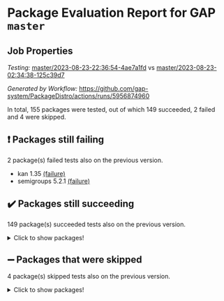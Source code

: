 # Package Evaluation Report for GAP `master`

## Job Properties

*Testing:* [master/2023-08-23-22:36:54-4ae7a1fd](https://github.com/gap-system/PackageDistro/blob/data/reports/master/2023-08-23-22:36:54-4ae7a1fd) vs [master/2023-08-23-02:34:38-125c39d7](https://github.com/gap-system/PackageDistro/blob/data/reports/master/2023-08-23-02:34:38-125c39d7)

*Generated by Workflow:* https://github.com/gap-system/PackageDistro/actions/runs/5956874960

In total, 155 packages were tested, out of which 149 succeeded, 2 failed and 4 were skipped.

## :exclamation: Packages still failing

2 package(s) failed tests also on the previous version.
- kan 1.35 [(failure)](https://github.com/gap-system/PackageDistro/actions/runs/5956874960/job/16158941135)
- semigroups 5.2.1 [(failure)](https://github.com/gap-system/PackageDistro/actions/runs/5956874960/job/16158948067)

## :heavy_check_mark: Packages still succeeding

149 package(s) succeeded tests also on the previous version.
<details><summary>Click to show packages!</summary>

- 4ti2interface 2023.02-04 [(success)](https://github.com/gap-system/PackageDistro/actions/runs/5956874960/job/16158930748)
- ace 5.6.2 [(success)](https://github.com/gap-system/PackageDistro/actions/runs/5956874960/job/16158930939)
- aclib 1.3.2 [(success)](https://github.com/gap-system/PackageDistro/actions/runs/5956874960/job/16158931107)
- agt 0.3.1 [(success)](https://github.com/gap-system/PackageDistro/actions/runs/5956874960/job/16158931255)
- alnuth 3.2.1 [(success)](https://github.com/gap-system/PackageDistro/actions/runs/5956874960/job/16158931414)
- anupq 3.3.0 [(success)](https://github.com/gap-system/PackageDistro/actions/runs/5956874960/job/16158931575)
- atlasrep 2.1.6 [(success)](https://github.com/gap-system/PackageDistro/actions/runs/5956874960/job/16158931717)
- autodoc 2023.06.19 [(success)](https://github.com/gap-system/PackageDistro/actions/runs/5956874960/job/16158931866)
- automata 1.15 [(success)](https://github.com/gap-system/PackageDistro/actions/runs/5956874960/job/16158931991)
- automgrp 1.3.2 [(success)](https://github.com/gap-system/PackageDistro/actions/runs/5956874960/job/16158932139)
- autpgrp 1.11 [(success)](https://github.com/gap-system/PackageDistro/actions/runs/5956874960/job/16158932246)
- cap 2023.08-07 [(success)](https://github.com/gap-system/PackageDistro/actions/runs/5956874960/job/16158932376)
- caratinterface 2.3.5 [(success)](https://github.com/gap-system/PackageDistro/actions/runs/5956874960/job/16158932521)
- cddinterface 2022.11.01 [(success)](https://github.com/gap-system/PackageDistro/actions/runs/5956874960/job/16158932639)
- circle 1.6.6 [(success)](https://github.com/gap-system/PackageDistro/actions/runs/5956874960/job/16158932759)
- classicpres 1.22 [(success)](https://github.com/gap-system/PackageDistro/actions/runs/5956874960/job/16158932858)
- cohomolo 1.6.11 [(success)](https://github.com/gap-system/PackageDistro/actions/runs/5956874960/job/16158932991)
- congruence 1.2.5 [(success)](https://github.com/gap-system/PackageDistro/actions/runs/5956874960/job/16158933104)
- corelg 1.56 [(success)](https://github.com/gap-system/PackageDistro/actions/runs/5956874960/job/16158933232)
- crime 1.6 [(success)](https://github.com/gap-system/PackageDistro/actions/runs/5956874960/job/16158933380)
- crisp 1.4.6 [(success)](https://github.com/gap-system/PackageDistro/actions/runs/5956874960/job/16158933515)
- crypting 0.10.4 [(success)](https://github.com/gap-system/PackageDistro/actions/runs/5956874960/job/16158933664)
- cryst 4.1.26 [(success)](https://github.com/gap-system/PackageDistro/actions/runs/5956874960/job/16158933792)
- crystcat 1.1.10 [(success)](https://github.com/gap-system/PackageDistro/actions/runs/5956874960/job/16158933902)
- ctbllib 1.3.6 [(success)](https://github.com/gap-system/PackageDistro/actions/runs/5956874960/job/16158934013)
- cubefree 1.19 [(success)](https://github.com/gap-system/PackageDistro/actions/runs/5956874960/job/16158934127)
- curlinterface 2.3.2 [(success)](https://github.com/gap-system/PackageDistro/actions/runs/5956874960/job/16158934240)
- cvec 2.8.1 [(success)](https://github.com/gap-system/PackageDistro/actions/runs/5956874960/job/16158934363)
- datastructures 0.3.0 [(success)](https://github.com/gap-system/PackageDistro/actions/runs/5956874960/job/16158934495)
- deepthought 1.0.6 [(success)](https://github.com/gap-system/PackageDistro/actions/runs/5956874960/job/16158934643)
- design 1.8 [(success)](https://github.com/gap-system/PackageDistro/actions/runs/5956874960/job/16158934771)
- difsets 2.3.1 [(success)](https://github.com/gap-system/PackageDistro/actions/runs/5956874960/job/16158934922)
- digraphs 1.6.2 [(success)](https://github.com/gap-system/PackageDistro/actions/runs/5956874960/job/16158935042)
- edim 1.3.7 [(success)](https://github.com/gap-system/PackageDistro/actions/runs/5956874960/job/16158935205)
- example 4.3.4 [(success)](https://github.com/gap-system/PackageDistro/actions/runs/5956874960/job/16158935338)
- examplesforhomalg 2023.08-01 [(success)](https://github.com/gap-system/PackageDistro/actions/runs/5956874960/job/16158935484)
- factint 1.6.3 [(success)](https://github.com/gap-system/PackageDistro/actions/runs/5956874960/job/16158935654)
- ferret 1.0.9 [(success)](https://github.com/gap-system/PackageDistro/actions/runs/5956874960/job/16158935801)
- fga 1.5.0 [(success)](https://github.com/gap-system/PackageDistro/actions/runs/5956874960/job/16158935966)
- fining 1.5.6 [(success)](https://github.com/gap-system/PackageDistro/actions/runs/5956874960/job/16158936129)
- float 1.0.3 [(success)](https://github.com/gap-system/PackageDistro/actions/runs/5956874960/job/16158936260)
- format 1.4.3 [(success)](https://github.com/gap-system/PackageDistro/actions/runs/5956874960/job/16158936415)
- forms 1.2.9 [(success)](https://github.com/gap-system/PackageDistro/actions/runs/5956874960/job/16158936561)
- fplsa 1.2.6 [(success)](https://github.com/gap-system/PackageDistro/actions/runs/5956874960/job/16158936706)
- fr 2.4.12 [(success)](https://github.com/gap-system/PackageDistro/actions/runs/5956874960/job/16158936825)
- francy 2.0.3 [(success)](https://github.com/gap-system/PackageDistro/actions/runs/5956874960/job/16158936960)
- fwtree 1.3 [(success)](https://github.com/gap-system/PackageDistro/actions/runs/5956874960/job/16158937075)
- gapdoc 1.6.6 [(success)](https://github.com/gap-system/PackageDistro/actions/runs/5956874960/job/16158937189)
- gauss 2023.02-04 [(success)](https://github.com/gap-system/PackageDistro/actions/runs/5956874960/job/16158937335)
- gaussforhomalg 2023.08-01 [(success)](https://github.com/gap-system/PackageDistro/actions/runs/5956874960/job/16158937470)
- gbnp 1.0.5 [(success)](https://github.com/gap-system/PackageDistro/actions/runs/5956874960/job/16158937613)
- generalizedmorphismsforcap 2023.03-01 [(success)](https://github.com/gap-system/PackageDistro/actions/runs/5956874960/job/16158937763)
- genss 1.6.8 [(success)](https://github.com/gap-system/PackageDistro/actions/runs/5956874960/job/16158937950)
- gradedmodules 2023.08-01 [(success)](https://github.com/gap-system/PackageDistro/actions/runs/5956874960/job/16158938120)
- gradedringforhomalg 2023.08-01 [(success)](https://github.com/gap-system/PackageDistro/actions/runs/5956874960/job/16158938257)
- grape 4.9.0 [(success)](https://github.com/gap-system/PackageDistro/actions/runs/5956874960/job/16158938377)
- groupoids 1.73 [(success)](https://github.com/gap-system/PackageDistro/actions/runs/5956874960/job/16158938473)
- grpconst 2.6.4 [(success)](https://github.com/gap-system/PackageDistro/actions/runs/5956874960/job/16158938601)
- guarana 0.96.3 [(success)](https://github.com/gap-system/PackageDistro/actions/runs/5956874960/job/16158938724)
- guava 3.18 [(success)](https://github.com/gap-system/PackageDistro/actions/runs/5956874960/job/16158938844)
- hap 1.58 [(success)](https://github.com/gap-system/PackageDistro/actions/runs/5956874960/job/16158938966)
- hapcryst 0.1.15 [(success)](https://github.com/gap-system/PackageDistro/actions/runs/5956874960/job/16158939109)
- hecke 1.5.3 [(success)](https://github.com/gap-system/PackageDistro/actions/runs/5956874960/job/16158939244)
- help 3.5 [(success)](https://github.com/gap-system/PackageDistro/actions/runs/5956874960/job/16158939375)
- homalg 2023.08-01 [(success)](https://github.com/gap-system/PackageDistro/actions/runs/5956874960/job/16158939527)
- homalgtocas 2023.08-01 [(success)](https://github.com/gap-system/PackageDistro/actions/runs/5956874960/job/16158939639)
- idrel 2.45 [(success)](https://github.com/gap-system/PackageDistro/actions/runs/5956874960/job/16158939791)
- images 1.3.1 [(success)](https://github.com/gap-system/PackageDistro/actions/runs/5956874960/job/16158939949)
- intpic 0.3.0 [(success)](https://github.com/gap-system/PackageDistro/actions/runs/5956874960/job/16158940096)
- io 4.8.1 [(success)](https://github.com/gap-system/PackageDistro/actions/runs/5956874960/job/16158940237)
- io_forhomalg 2023.02-04 [(success)](https://github.com/gap-system/PackageDistro/actions/runs/5956874960/job/16158940393)
- irredsol 1.4.4 [(success)](https://github.com/gap-system/PackageDistro/actions/runs/5956874960/job/16158940552)
- json 2.1.1 [(success)](https://github.com/gap-system/PackageDistro/actions/runs/5956874960/job/16158940702)
- jupyterkernel 1.5.0 [(success)](https://github.com/gap-system/PackageDistro/actions/runs/5956874960/job/16158940847)
- jupyterviz 1.5.6 [(success)](https://github.com/gap-system/PackageDistro/actions/runs/5956874960/job/16158941001)
- kbmag 1.5.11 [(success)](https://github.com/gap-system/PackageDistro/actions/runs/5956874960/job/16158941279)
- laguna 3.9.6 [(success)](https://github.com/gap-system/PackageDistro/actions/runs/5956874960/job/16158941418)
- liealgdb 2.2.1 [(success)](https://github.com/gap-system/PackageDistro/actions/runs/5956874960/job/16158941569)
- liepring 2.8 [(success)](https://github.com/gap-system/PackageDistro/actions/runs/5956874960/job/16158941714)
- liering 2.4.2 [(success)](https://github.com/gap-system/PackageDistro/actions/runs/5956874960/job/16158941871)
- linearalgebraforcap 2023.08-04 [(success)](https://github.com/gap-system/PackageDistro/actions/runs/5956874960/job/16158942036)
- localizeringforhomalg 2023.08-01 [(success)](https://github.com/gap-system/PackageDistro/actions/runs/5956874960/job/16158942183)
- loops 3.4.3 [(success)](https://github.com/gap-system/PackageDistro/actions/runs/5956874960/job/16158942347)
- lpres 1.0.3 [(success)](https://github.com/gap-system/PackageDistro/actions/runs/5956874960/job/16158942519)
- majoranaalgebras 1.5.1 [(success)](https://github.com/gap-system/PackageDistro/actions/runs/5956874960/job/16158942669)
- mapclass 1.4.6 [(success)](https://github.com/gap-system/PackageDistro/actions/runs/5956874960/job/16158942806)
- matgrp 0.70 [(success)](https://github.com/gap-system/PackageDistro/actions/runs/5956874960/job/16158942942)
- matricesforhomalg 2023.08-01 [(success)](https://github.com/gap-system/PackageDistro/actions/runs/5956874960/job/16158943106)
- modisom 2.5.4 [(success)](https://github.com/gap-system/PackageDistro/actions/runs/5956874960/job/16158943289)
- modulepresentationsforcap 2023.08-01 [(success)](https://github.com/gap-system/PackageDistro/actions/runs/5956874960/job/16158943461)
- modules 2023.08-01 [(success)](https://github.com/gap-system/PackageDistro/actions/runs/5956874960/job/16158943592)
- monoidalcategories 2023.08-08 [(success)](https://github.com/gap-system/PackageDistro/actions/runs/5956874960/job/16158943732)
- nconvex 2022.09-01 [(success)](https://github.com/gap-system/PackageDistro/actions/runs/5956874960/job/16158943884)
- nilmat 1.4.2 [(success)](https://github.com/gap-system/PackageDistro/actions/runs/5956874960/job/16158943997)
- nock 1.5 [(success)](https://github.com/gap-system/PackageDistro/actions/runs/5956874960/job/16158944138)
- normalizinterface 1.3.6 [(success)](https://github.com/gap-system/PackageDistro/actions/runs/5956874960/job/16158944268)
- nq 2.5.10 [(success)](https://github.com/gap-system/PackageDistro/actions/runs/5956874960/job/16158944426)
- numericalsgps 1.3.1 [(success)](https://github.com/gap-system/PackageDistro/actions/runs/5956874960/job/16158944590)
- openmath 11.5.3 [(success)](https://github.com/gap-system/PackageDistro/actions/runs/5956874960/job/16158944758)
- orb 4.9.0 [(success)](https://github.com/gap-system/PackageDistro/actions/runs/5956874960/job/16158944931)
- packagemanager 1.4.1 [(success)](https://github.com/gap-system/PackageDistro/actions/runs/5956874960/job/16158945124)
- patternclass 2.4.3 [(success)](https://github.com/gap-system/PackageDistro/actions/runs/5956874960/job/16158945277)
- permut 2.0.4 [(success)](https://github.com/gap-system/PackageDistro/actions/runs/5956874960/job/16158945413)
- polenta 1.3.10 [(success)](https://github.com/gap-system/PackageDistro/actions/runs/5956874960/job/16158945535)
- polymaking 0.8.6 [(success)](https://github.com/gap-system/PackageDistro/actions/runs/5956874960/job/16158945674)
- primgrp 3.4.4 [(success)](https://github.com/gap-system/PackageDistro/actions/runs/5956874960/job/16158945826)
- profiling 2.5.4 [(success)](https://github.com/gap-system/PackageDistro/actions/runs/5956874960/job/16158945991)
- qpa 1.34 [(success)](https://github.com/gap-system/PackageDistro/actions/runs/5956874960/job/16158946154)
- quagroup 1.8.3 [(success)](https://github.com/gap-system/PackageDistro/actions/runs/5956874960/job/16158946309)
- radiroot 2.9 [(success)](https://github.com/gap-system/PackageDistro/actions/runs/5956874960/job/16158946478)
- rcwa 4.7.1 [(success)](https://github.com/gap-system/PackageDistro/actions/runs/5956874960/job/16158946629)
- rds 1.8 [(success)](https://github.com/gap-system/PackageDistro/actions/runs/5956874960/job/16158946780)
- recog 1.4.2 [(success)](https://github.com/gap-system/PackageDistro/actions/runs/5956874960/job/16158946915)
- repndecomp 1.3.0 [(success)](https://github.com/gap-system/PackageDistro/actions/runs/5956874960/job/16158947049)
- repsn 3.1.1 [(success)](https://github.com/gap-system/PackageDistro/actions/runs/5956874960/job/16158947219)
- resclasses 4.7.3 [(success)](https://github.com/gap-system/PackageDistro/actions/runs/5956874960/job/16158947349)
- ringsforhomalg 2023.08-01 [(success)](https://github.com/gap-system/PackageDistro/actions/runs/5956874960/job/16158947530)
- sco 2023.08-01 [(success)](https://github.com/gap-system/PackageDistro/actions/runs/5956874960/job/16158947709)
- scscp 2.4.1 [(success)](https://github.com/gap-system/PackageDistro/actions/runs/5956874960/job/16158947906)
- sglppow 2.3 [(success)](https://github.com/gap-system/PackageDistro/actions/runs/5956874960/job/16158948212)
- sgpviz 0.999.5 [(success)](https://github.com/gap-system/PackageDistro/actions/runs/5956874960/job/16158948394)
- simpcomp 2.1.14 [(success)](https://github.com/gap-system/PackageDistro/actions/runs/5956874960/job/16158948551)
- singular 2023.02.09 [(success)](https://github.com/gap-system/PackageDistro/actions/runs/5956874960/job/16158948680)
- sl2reps 1.1 [(success)](https://github.com/gap-system/PackageDistro/actions/runs/5956874960/job/16158948810)
- sla 1.5.3 [(success)](https://github.com/gap-system/PackageDistro/actions/runs/5956874960/job/16158948944)
- smallgrp 1.5.3 [(success)](https://github.com/gap-system/PackageDistro/actions/runs/5956874960/job/16158949063)
- smallsemi 0.6.13 [(success)](https://github.com/gap-system/PackageDistro/actions/runs/5956874960/job/16158949157)
- sonata 2.9.6 [(success)](https://github.com/gap-system/PackageDistro/actions/runs/5956874960/job/16158949403)
- sophus 1.27 [(success)](https://github.com/gap-system/PackageDistro/actions/runs/5956874960/job/16158949568)
- spinsym 1.5.2 [(success)](https://github.com/gap-system/PackageDistro/actions/runs/5956874960/job/16158949638)
- standardff 0.9.4 [(success)](https://github.com/gap-system/PackageDistro/actions/runs/5956874960/job/16158949752)
- symbcompcc 1.3.2 [(success)](https://github.com/gap-system/PackageDistro/actions/runs/5956874960/job/16158949830)
- thelma 1.3 [(success)](https://github.com/gap-system/PackageDistro/actions/runs/5956874960/job/16158949911)
- tomlib 1.2.9 [(success)](https://github.com/gap-system/PackageDistro/actions/runs/5956874960/job/16158950045)
- toolsforhomalg 2023.07-01 [(success)](https://github.com/gap-system/PackageDistro/actions/runs/5956874960/job/16158950526)
- toric 1.9.5 [(success)](https://github.com/gap-system/PackageDistro/actions/runs/5956874960/job/16158950753)
- toricvarieties 2022.07.13 [(success)](https://github.com/gap-system/PackageDistro/actions/runs/5956874960/job/16158950985)
- transgrp 3.6.4 [(success)](https://github.com/gap-system/PackageDistro/actions/runs/5956874960/job/16158951148)
- ugaly 4.1.3 [(success)](https://github.com/gap-system/PackageDistro/actions/runs/5956874960/job/16158951334)
- unipot 1.5 [(success)](https://github.com/gap-system/PackageDistro/actions/runs/5956874960/job/16158951531)
- unitlib 4.2.0 [(success)](https://github.com/gap-system/PackageDistro/actions/runs/5956874960/job/16158951694)
- utils 0.82 [(success)](https://github.com/gap-system/PackageDistro/actions/runs/5956874960/job/16158951886)
- uuid 0.7 [(success)](https://github.com/gap-system/PackageDistro/actions/runs/5956874960/job/16158952067)
- walrus 0.9991 [(success)](https://github.com/gap-system/PackageDistro/actions/runs/5956874960/job/16158952215)
- wedderga 4.10.4 [(success)](https://github.com/gap-system/PackageDistro/actions/runs/5956874960/job/16158952385)
- xmod 2.91 [(success)](https://github.com/gap-system/PackageDistro/actions/runs/5956874960/job/16158952563)
- xmodalg 1.23 [(success)](https://github.com/gap-system/PackageDistro/actions/runs/5956874960/job/16158952735)
- yangbaxter 0.10.3 [(success)](https://github.com/gap-system/PackageDistro/actions/runs/5956874960/job/16158952890)
- zeromqinterface 0.14 [(success)](https://github.com/gap-system/PackageDistro/actions/runs/5956874960/job/16158953040)
</details>

## :heavy_minus_sign: Packages that were skipped

4 package(s) skipped tests also on the previous version.
<details><summary>Click to show packages!</summary>

- browse 1.8.21 [(skipped)](https://github.com/gap-system/PackageDistro/actions/runs/5956874960/job/16158548723)
- itc 1.5.1 [(skipped)](https://github.com/gap-system/PackageDistro/actions/runs/5956874960/job/16158548723)
- polycyclic 2.16 [(skipped)](https://github.com/gap-system/PackageDistro/actions/runs/5956874960/job/16158548723)
- xgap 4.31 [(skipped)](https://github.com/gap-system/PackageDistro/actions/runs/5956874960/job/16158548723)
</details>

